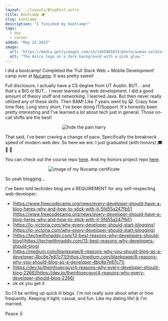 ```yaml
---
layout: ../layouts/BlogPost.astro
title: Bootcamp 🏕️
slug: bootcamp
description: "I finished my bootcamp!"
tags:
  - dev
  - career
added: "May 22 2023"
image:
  url: "https://media.gettyimages.com/id/1485085074/photo/woman-soldier-working-at-military-office.jpg?s=612x612&w=gi&k=20&c=X_roKHD4lRRYe53N3vsSWKsezv-NKGcVnIQiHNLsr3Y="
  alt: "The Astro logo on a dark background with a pink glow."
---
```


I did a bootcamp! Completed the 'Full Stack Web + Mobile Development' camp over at [Nucamp](https://www.nucamp.co/). It was pretty sweet!

Full disclosure, I actually have a CS degree from UT Austin. BUT... and that's a BIG ol BUT... I never learned any web development. I did a good amount of theory stuff and networking. I learned Java. But then never really utilized any of these skills. Then BAM! Like 7 years went by 🙀. Crazy how time flies. Long story short, I've been doing IT/Support. It's honestly been pretty interesting and I've learned a lot about tech just in general. Those on-call shifts are the best!

<div style="text-align: center;">
    <img src="https://i.guim.co.uk/img/media/3aab8a0699616ac94346c05f667b40844e46322f/0_123_5616_3432/master/5616.jpg?width=445&quality=85&dpr=1&s=none" alt="hide the pain harry" />
</div>

That said, I've been craving a change of pace. Specifically the breakneck speed of modern web dev. So here we are. I just graduated (with honors) 🎓 🎉 🏅

You can check out the course repo [here](https://github.com/mjr2595/Nucamp-Fullstack-Course). And my honors project repo [here](https://github.com/mjr2595/borker).

<div style="text-align: center;">
    <img src="https://i.imgur.com/HtfOuCo.png" alt="image of my Nucamp certificate" />
</div>

So yeah blogging...

I've been told tech/dev blog are a REQUIREMENT for any self-respecting web developer:

- [https://www.freecodecamp.org/news/every-developer-should-have-a-blog-heres-why-and-how-to-stick-with-it-5fd55a247fbf/](https://www.freecodecamp.org/news/every-developer-should-have-a-blog-heres-why-and-how-to-stick-with-it-5fd55a247fbf/)
- [https://lo-victoria.com/why-every-developer-should-start-blogging](https://lo-victoria.com/why-every-developer-should-start-blogging)
- [https://techwithmaddy.com/13-best-reasons-why-developers-should-blog](https://techwithmaddy.com/13-best-reasons-why-developers-should-blog)
- [https://medium.com/blankpage/8-reasons-why-you-should-blog-as-a-developer-4bc8e7e87c71](https://medium.com/blankpage/8-reasons-why-you-should-blog-as-a-developer-4bc8e7e87c71)
- [https://dev.to/theinfosecguy/4-reasons-why-every-developer-should-blog-2266](https://dev.to/theinfosecguy/4-reasons-why-every-developer-should-blog-2266)
- ok ok you get it

So I'll be writing up quick lil blogs. I'm not really sure about what or how frequently. Keeping it light, casual, and fun. Like my dating life! jk I'm married.

Peace ✌️
